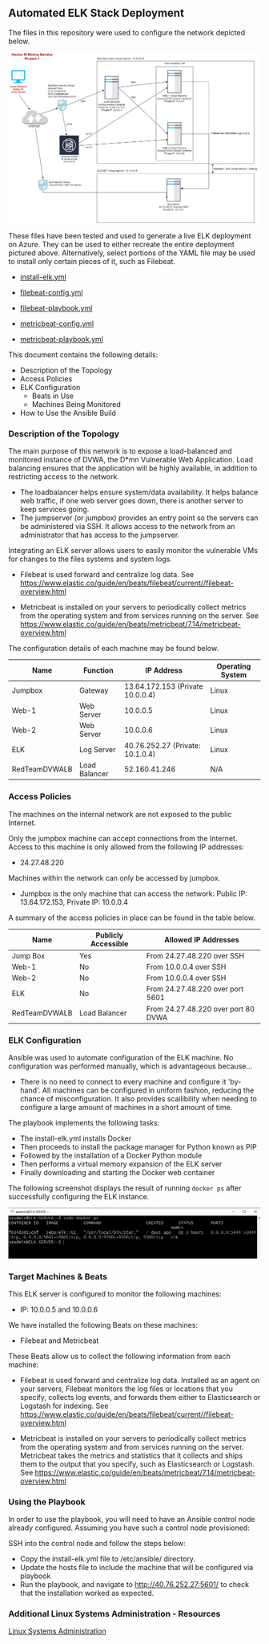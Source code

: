 ## Automated ELK Stack Deployment

The files in this repository were used to configure the network depicted below.

![DIAGRAM](Diagrams/project_diagram-hector_molina_sandoz.drawio.png)

These files have been tested and used to generate a live ELK deployment on Azure. They can be used to either recreate the entire deployment pictured above. Alternatively, select portions of the YAML file may be used to install only certain pieces of it, such as Filebeat.

- [install-elk.yml](Ansible/install-elk.yml)

- [filebeat-config.yml](Ansible/filebeat-config.yml)

- [filebeat-playbook.yml](Ansible/filebeat-playbook.yml)

- [metricbeat-config.yml](Ansible/metricbeat-config.yml)

- [metricbeat-playbook.yml](Ansible/metricbeat-playbook.yml)


This document contains the following details:
- Description of the Topology
- Access Policies
- ELK Configuration
  - Beats in Use
  - Machines Being Monitored
- How to Use the Ansible Build


### Description of the Topology

The main purpose of this network is to expose a load-balanced and monitored instance of DVWA, the D*mn Vulnerable Web Application. Load balancing ensures that the application will be highly available, in addition to restricting access to the network.

- The loadbalancer helps ensure system/data availability.  It helps balance web traffic, if one web server goes down, there is another server to keep services going.
- The jumpserver (or jumpbox) provides an entry point so the servers can be administered via SSH.  It allows access to the network from an administrator that has access to the jumpserver.

Integrating an ELK server allows users to easily monitor the vulnerable VMs for changes to the files systems and system logs.


- Filebeat is used forward and centralize log data.  See https://www.elastic.co/guide/en/beats/filebeat/current//filebeat-overview.html

- Metricbeat is installed on your servers to periodically collect metrics from the operating system and from services running on the server. See https://www.elastic.co/guide/en/beats/metricbeat/7.14/metricbeat-overview.html

The configuration details of each machine may be found below.


| Name     | Function | IP Address | Operating System |
|----------|----------|------------|------------------|
| Jumpbox | Gateway  | 13.64.172.153 (Private 10.0.0.4)   | Linux            |
| Web-1   | Web Server | 10.0.0.5 | Linux            |
| Web-2   | Web Server | 10.0.0.6 | Linux            |
| ELK   | Log Server | 40.76.252.27 (Private: 10.1.0.4) | Linux            |
| RedTeamDVWALB     | Load Balancer | 52.160.41.246 | N/A                 |

### Access Policies

The machines on the internal network are not exposed to the public Internet.

Only the jumpbox machine can accept connections from the Internet. Access to this machine is only allowed from the following IP addresses:
- 24.27.48.220

Machines within the network can only be accessed by jumpbox.

- Jumpbox is the only machine that can access the network: Public IP: 13.64.172.153, Private IP: 10.0.0.4


A summary of the access policies in place can be found in the table below.

| Name     | Publicly Accessible | Allowed IP Addresses |
|----------|---------------------|----------------------|
| Jump Box | Yes              | From 24.27.48.220 over SSH|
| Web-1    |No                     |From 10.0.0.4 over SSH|
| Web-2    |No                     |From 10.0.0.4 over SSH|
| ELK      |No                 | From 24.27.48.220 over port 5601|
RedTeamDVWALB     | Load Balancer | From 24.27.48.220 over port 80 DVWA 


### ELK Configuration

Ansible was used to automate configuration of the ELK machine. No configuration was performed manually, which is advantageous because...

- There is no need to connect to every machine and configure it 'by-hand'.  All machines can be configured in uniform fashion, reducing the chance of misconfiguration.  It also provides scailibility when needing to configure a large amount of machines in a short amount of time.

The playbook implements the following tasks:

- The install-elk.yml installs Docker
- Then proceeds to install the package manager for Python known as PIP
- Followed by the installation of a Docker Python module
- Then performs a virtual memory expansion of the ELK server
- Finally downloading and starting the Docker web container

The following screenshot displays the result of running `docker ps` after successfully configuring the ELK instance.

![Docker ps](Images/elk-docker-ps.png)

### Target Machines & Beats
This ELK server is configured to monitor the following machines:
- IP: 10.0.0.5 and 10.0.0.6

We have installed the following Beats on these machines:
- Filebeat and Metricbeat

These Beats allow us to collect the following information from each machine:

- Filebeat is used forward and centralize log data. Installed as an agent on your servers, Filebeat monitors the log files or locations that you specify, collects log events, and forwards them either to Elasticsearch or Logstash for indexing. See https://www.elastic.co/guide/en/beats/filebeat/current//filebeat-overview.html

- Metricbeat is installed on your servers to periodically collect metrics from the operating system and from services running on the server. Metricbeat takes the metrics and statistics that it collects and ships them to the output that you specify, such as Elasticsearch or Logstash. See https://www.elastic.co/guide/en/beats/metricbeat/7.14/metricbeat-overview.html


### Using the Playbook
In order to use the playbook, you will need to have an Ansible control node already configured. Assuming you have such a control node provisioned:

SSH into the control node and follow the steps below:
- Copy the install-elk.yml file to /etc/ansible/ directory.
- Update the hosts file to include the machine that will be configured via playbook
- Run the playbook, and navigate to http://40.76.252.27:5601/ to check that the installation worked as expected.


### Additional Linux Systems Administration - Resources

[Linux Systems Administration](Linux/linux-files.md)


